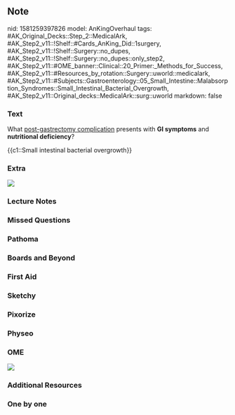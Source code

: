 ## Note
nid: 1581259397826
model: AnKingOverhaul
tags: #AK_Original_Decks::Step_2::MedicalArk, #AK_Step2_v11::!Shelf::#Cards_AnKing_Did::1surgery, #AK_Step2_v11::!Shelf::Surgery::no_dupes, #AK_Step2_v11::!Shelf::Surgery::no_dupes::only_step2, #AK_Step2_v11::#OME_banner::Clinical::20_Primer:_Methods_for_Success, #AK_Step2_v11::#Resources_by_rotation::Surgery::uworld::medicalark, #AK_Step2_v11::#Subjects::Gastroenterology::05_Small_Intestine::Malabsorption_Syndromes::Small_Intestinal_Bacterial_Overgrowth, #AK_Step2_v11::Original_decks::MedicalArk::surg::uworld
markdown: false

### Text
What <u>post-gastrectomy complication</u> presents with <b>GI
symptoms</b> and <b>nutritional deficiency</b>?
<div>
  {{c1::Small intestinal bacterial overgrowth}}
</div>

### Extra
<img src="paste-fcb8daa323037054abefed04c17387340c0d12cb.jpg">

### Lecture Notes


### Missed Questions


### Pathoma


### Boards and Beyond


### First Aid


### Sketchy


### Pixorize


### Physeo


### OME
<div class="ome-widget">
  <a href="https://onlinemeded.org/spa/surgery?ref=anki"><img src=
  "_OME_AnkiFlashcards_Topic_2.png"></a>
</div>

### Additional Resources


### One by one

